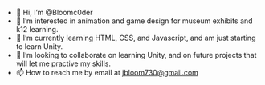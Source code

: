 - 👋 Hi, I’m @Bloomc0der
- 👀 I’m interested in animation and game design for museum exhibits and k12 learning. 
- 🌱 I’m currently learning HTML, CSS, and Javascript, and am just starting to learn Unity.
- 💞️ I’m looking to collaborate on learning Unity, and on future projects that will let me practive my skills.
- 📫 How to reach me by email at jbloom730@gmail.com

<!---
Bloomc0der/Bloomc0der is a ✨ special ✨ repository because its `README.md` (this file) appears on your GitHub profile.
You can click the Preview link to take a look at your changes.
--->
